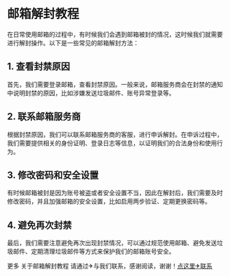 # 邮箱解封教程

在日常使用邮箱的过程中，有时候我们会遇到邮箱被封的情况，这时候我们就需要进行解封操作。以下是一些常见的邮箱解封方法：

## 1. 查看封禁原因
首先，我们需要登录邮箱，查看封禁原因。一般来说，邮箱服务商会在封禁的通知中说明封禁的原因，比如涉嫌发送垃圾邮件、账号异常登录等。

## 2. 联系邮箱服务商
根据封禁原因，我们可以联系邮箱服务商的客服，进行申诉解封。在申诉过程中，我们需要提供相关的身份证明、登录日志等信息，以证明我们的合法身份和使用行为。

## 3. 修改密码和安全设置
有时候邮箱被封是因为账号被盗或者安全设置不当，因此在解封后，我们需要及时修改密码，并且加强邮箱的安全设置，比如启用两步验证、定期更换密码等。

## 4. 避免再次封禁
最后，我们需要注意避免再次出现封禁情况，可以通过规范使用邮箱、避免发送垃圾邮件、定期清理垃圾邮件等方式来保护我们的邮箱账号安全。

更多 关于邮箱解封教程 请通过✈与我们联系，感谢阅读，谢谢！[点这里✈联系](https://c.k02.cc)